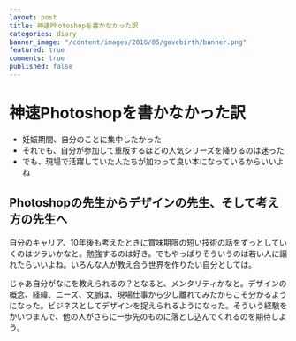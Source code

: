 ```yaml
---
layout: post
title: 神速Photoshopを書かなかった訳
categories: diary
banner_image: "/content/images/2016/05/gavebirth/banner.png"
featured: true
comments: true
published: false
---
```


# 神速Photoshopを書かなかった訳

* 妊娠期間、自分のことに集中したかった
* それでも、自分が参加して重版するほどの人気シリーズを降りるのは迷った
* でも、現場で活躍していた人たちが加わって良い本になっているからいいよね

## Photoshopの先生からデザインの先生、そして考え方の先生へ

自分のキャリア、10年後も考えたときに賞味期限の短い技術の話をずっとしていくのはツラいかなと。勉強するのは好き。でもやっぱりそういうのは若い人に譲れたらいいよね。いろんな人が教え合う世界を作りたい自分としては。

じゃあ自分がなにを教えられるの？となると、メンタリティかなと。デザインの概念、経緯、ニーズ、文脈は、現場仕事から少し離れてみたからこそ分かるようになった。ビジネスとしてデザインを捉えられるようになった。そういう経験をかいつまんで、他の人がさらに一歩先のものに落とし込んでくれるのを期待しよう。